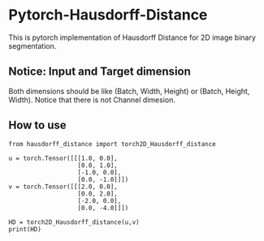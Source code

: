 # Pytorch-Hausdorff-Distance

This is pytorch implementation of Hausdorff Distance for 2D image binary segmentation.

## Notice: Input and Target dimension
Both dimensions should be like (Batch, Width, Height) or (Batch, Height, Width).
Notice that there is not Channel dimesion.

## How to use
```
from hausdorff_distance import torch2D_Hausdorff_distance

u = torch.Tensor([[[1.0, 0.0],
                   [0.0, 1.0],
                   [-1.0, 0.0],
                   [0.0, -1.0]]])
v = torch.Tensor([[[2.0, 0.0],
                   [0.0, 2.0],
                   [-2.0, 0.0],
                   [0.0, -4.0]]])
                   
HD = torch2D_Hausdorff_distance(u,v)
print(HD)
```
